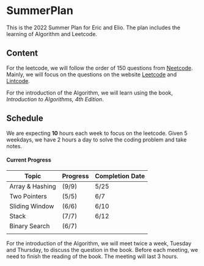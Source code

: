 # SummerPlan

This is the 2022 Summer Plan for Eric and Elio. The plan includes the learning of Algorithm and Leetcode.

## Content

For the leetcode, we will follow the order of 150 questions from [Neetcode](https://neetcode.io/). Mainly, we will focus on the questions on the website [Leetcode](https://leetcode.com/) and [Lintcode](https://www.lintcode.com/).

For the introduction of the Algorithm, we will learn using the book, *Introduction to Algorithms, 4th Edition*.

## Schedule



We are expecting **10** hours each week to focus on the leetcode. Given 5 weekdays, we have 2 hours a day to solve the coding problem and take notes.

#### Current Progress

| Topic           | Progress | Completion Date |
| --------------- | -------- | --------------- |
| Array & Hashing | (9/9)    | 5/25            |
| Two Pointers    | (5/5)    | 6/7             |
| Sliding Window  | (6/6)    | 6/10            |
| Stack           | (7/7)    | 6/12            |
| Binary Search   | (6/7)    |                 |
|                 |          |                 |

For the introduction of the Algorithm, we will meet twice a week, Tuesday and Thursday, to discuss the question in the book. Before each meeting, we need to finish the reading of the book. The meeting will last 3 hours.

